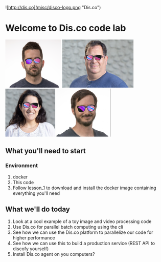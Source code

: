 
![http://dis.co](misc/disco-logo.png "Dis.co")

# Welcome to Dis.co code lab

![Yoad](misc/disco_Yoad.png) ![Zohar](misc/disco_Zohar.png) ![Hadas](misc/disco_Hadas.png) ![Gilad](misc/disco_Gilad.png)


## What you'll need to start
### Environment
1) docker 
2) This code
3) Follow lesson_1 to download and install the docker image containing everything you'll need


## What we'll do today
1) Look at a cool example of a toy image and video processing code
2) Use Dis.co for parallel batch computing using the cli 
3) See how we can use the Dis.co platform to parallelize our code for higher performance
4) See how we can use this to build a production service (REST API to discofy yourself)
5) Install Dis.co agent on you computers?   


